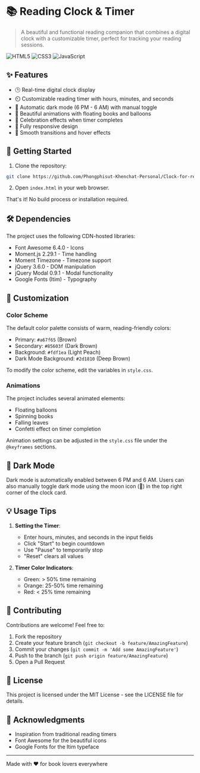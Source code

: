# 📚 Reading Clock & Timer

> A beautiful and functional reading companion that combines a digital clock with a customizable timer, perfect for tracking your reading sessions.

![HTML5](https://img.shields.io/badge/HTML5-E34F26?style=for-the-badge&logo=html5&logoColor=white)
![CSS3](https://img.shields.io/badge/CSS3-1572B6?style=for-the-badge&logo=css3&logoColor=white)
![JavaScript](https://img.shields.io/badge/JavaScript-F7DF1E?style=for-the-badge&logo=javascript&logoColor=black)

## ✨ Features

- 🕒 Real-time digital clock display
- ⏲️ Customizable reading timer with hours, minutes, and seconds
- 🌙 Automatic dark mode (6 PM - 6 AM) with manual toggle
- 🎨 Beautiful animations with floating books and balloons
- 🎉 Celebration effects when timer completes
- 📱 Fully responsive design
- 💫 Smooth transitions and hover effects

## 🚀 Getting Started

1. Clone the repository:
```bash
git clone https://github.com/Phongphisut-Khenchat-Personal/Clock-for-reading.git
```

2. Open `index.html` in your web browser.

That's it! No build process or installation required.

## 🛠️ Dependencies

The project uses the following CDN-hosted libraries:

- Font Awesome 6.4.0 - Icons
- Moment.js 2.29.1 - Time handling
- Moment Timezone - Timezone support
- jQuery 3.6.0 - DOM manipulation
- jQuery Modal 0.9.1 - Modal functionality
- Google Fonts (Itim) - Typography

## 🎨 Customization

### Color Scheme

The default color palette consists of warm, reading-friendly colors:

- Primary: `#a67f65` (Brown)
- Secondary: `#85603f` (Dark Brown)
- Background: `#fdf1ea` (Light Peach)
- Dark Mode Background: `#2d1810` (Deep Brown)

To modify the color scheme, edit the variables in `style.css`.

### Animations

The project includes several animated elements:
- Floating balloons
- Spinning books
- Falling leaves
- Confetti effect on timer completion

Animation settings can be adjusted in the `style.css` file under the `@keyframes` sections.

## 🌙 Dark Mode

Dark mode is automatically enabled between 6 PM and 6 AM. Users can also manually toggle dark mode using the moon icon (🌙) in the top right corner of the clock card.

## 💡 Usage Tips

1. **Setting the Timer**:
   - Enter hours, minutes, and seconds in the input fields
   - Click "Start" to begin countdown
   - Use "Pause" to temporarily stop
   - "Reset" clears all values

2. **Timer Color Indicators**:
   - Green: > 50% time remaining
   - Orange: 25-50% time remaining
   - Red: < 25% time remaining

## 🤝 Contributing

Contributions are welcome! Feel free to:

1. Fork the repository
2. Create your feature branch (`git checkout -b feature/AmazingFeature`)
3. Commit your changes (`git commit -m 'Add some AmazingFeature'`)
4. Push to the branch (`git push origin feature/AmazingFeature`)
5. Open a Pull Request

## 📄 License

This project is licensed under the MIT License - see the LICENSE file for details.

## 🙏 Acknowledgments

- Inspiration from traditional reading timers
- Font Awesome for the beautiful icons
- Google Fonts for the Itim typeface

---

Made with ❤️ for book lovers everywhere
